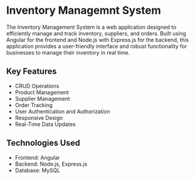 # Inventory Managemnt System
The Inventory Management System is a web application designed to efficiently manage and track inventory, suppliers, and orders. Built using Angular for the frontend and Node.js with Express.js for the backend, 
this application provides a user-friendly interface and robust functionality for businesses to manage their inventory in real time.

## Key Features
- CRUD Operations
- Product Management
- Supplier Management
- Order Tracking
- User Authentication and Authorization
- Responsive Design
- Real-Time Data Updates

## Technologies Used

- Frontend: Angular
- Backend: Node.js, Express.js
- Database: MySQL
